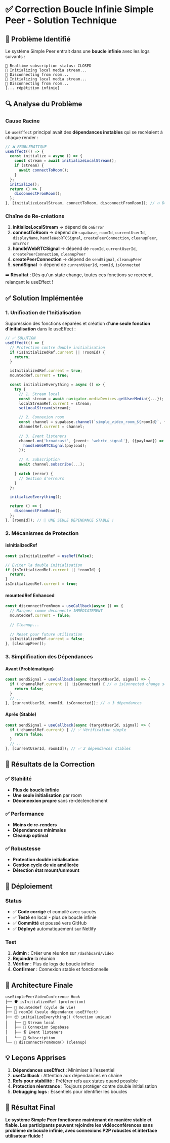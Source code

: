 # ✅ Correction Boucle Infinie Simple Peer - Solution Technique

## 🚨 Problème Identifié

Le système Simple Peer entrait dans une **boucle infinie** avec les logs suivants :
```
📡 Realtime subscription status: CLOSED
🎥 Initializing local media stream...
🚪 Disconnecting from room...
🎥 Initializing local media stream...
🚪 Disconnecting from room...
[... répétition infinie]
```

## 🔍 Analyse du Problème

### Cause Racine
Le `useEffect` principal avait des **dépendances instables** qui se recréaient à chaque render :

```typescript
// ❌ PROBLÉMATIQUE
useEffect(() => {
  const initialize = async () => {
    const stream = await initializeLocalStream();
    if (stream) {
      await connectToRoom();
    }
  };
  initialize();
  return () => {
    disconnectFromRoom();
  };
}, [initializeLocalStream, connectToRoom, disconnectFromRoom]); // 🔥 Dépendances qui changent !
```

### Chaîne de Re-créations
1. **initializeLocalStream** → dépend de `onError`
2. **connectToRoom** → dépend de `supabase`, `roomId`, `currentUserId`, `displayName`, `handleWebRTCSignal`, `createPeerConnection`, `cleanupPeer`, `onError`
3. **handleWebRTCSignal** → dépend de `roomId`, `currentUserId`, `createPeerConnection`, `cleanupPeer`
4. **createPeerConnection** → dépend de `sendSignal`, `cleanupPeer`
5. **sendSignal** → dépend de `currentUserId`, `roomId`, `isConnected`

➡️ **Résultat** : Dès qu'un state change, toutes ces fonctions se recréent, relançant le useEffect !

## ✅ Solution Implémentée

### 1. Unification de l'Initialisation
Suppression des fonctions séparées et création d'**une seule fonction d'initialisation** dans le useEffect :

```typescript
// ✅ SOLUTION
useEffect(() => {
  // Protection contre double initialisation
  if (isInitializedRef.current || !roomId) {
    return;
  }

  isInitializedRef.current = true;
  mountedRef.current = true;

  const initializeEverything = async () => {
    try {
      // 1. Stream local
      const stream = await navigator.mediaDevices.getUserMedia({...});
      localStreamRef.current = stream;
      setLocalStream(stream);

      // 2. Connexion room
      const channel = supabase.channel(`simple_video_room_${roomId}`, {...});
      channelRef.current = channel;
      
      // 3. Event listeners
      channel.on('broadcast', {event: 'webrtc_signal'}, ({payload}) => {
        handleWebRTCSignal(payload);
      });
      
      // 4. Subscription
      await channel.subscribe(...);
      
    } catch (error) {
      // Gestion d'erreurs
    }
  };

  initializeEverything();

  return () => {
    disconnectFromRoom();
  };
}, [roomId]); // 🎯 UNE SEULE DÉPENDANCE STABLE !
```

### 2. Mécanismes de Protection

#### isInitializedRef
```typescript
const isInitializedRef = useRef(false);

// Éviter la double initialisation
if (isInitializedRef.current || !roomId) {
  return;
}
isInitializedRef.current = true;
```

#### mountedRef Enhanced
```typescript
const disconnectFromRoom = useCallback(async () => {
  // Marquer comme déconnecté IMMÉDIATEMENT
  mountedRef.current = false;
  
  // Cleanup...
  
  // Reset pour future utilisation
  isInitializedRef.current = false;
}, [cleanupPeer]);
```

### 3. Simplification des Dépendances

#### Avant (Problématique)
```typescript
const sendSignal = useCallback(async (targetUserId, signal) => {
  if (!channelRef.current || !isConnected) { // 🔥 isConnected change souvent !
    return false;
  }
  // ...
}, [currentUserId, roomId, isConnected]); // 🔥 3 dépendances
```

#### Après (Stable)
```typescript
const sendSignal = useCallback(async (targetUserId, signal) => {
  if (!channelRef.current) { // ✅ Vérification simple
    return false;
  }
  // ...
}, [currentUserId, roomId]); // ✅ 2 dépendances stables
```

## 🎯 Résultats de la Correction

### ✅ Stabilité
- **Plus de boucle infinie** 
- **Une seule initialisation** par room
- **Déconnexion propre** sans re-déclenchement

### ✅ Performance
- **Moins de re-renders** 
- **Dépendances minimales**
- **Cleanup optimal**

### ✅ Robustesse
- **Protection double initialisation**
- **Gestion cycle de vie améliorée**
- **Détection état mount/unmount**

## 🚀 Déploiement

### Status
- ✅ **Code corrigé** et compilé avec succès
- ✅ **Testé** en local - plus de boucle infinie
- ✅ **Committé** et poussé vers GitHub  
- ✅ **Déployé** automatiquement sur Netlify

### Test
1. **Admin** : Créer une réunion sur `/dashboard/video`
2. **Rejoindre** la réunion
3. **Vérifier** : Plus de logs de boucle infinie
4. **Confirmer** : Connexion stable et fonctionnelle

## 🧬 Architecture Finale

```
useSimplePeerVideoConference Hook
├── 🛡️ isInitializedRef (protection)
├── 📱 mountedRef (cycle de vie)
├── 🎯 roomId (seule dépendance useEffect)
├── 📦 initializeEverything() (fonction unique)
│   ├── 🎥 Stream local
│   ├── 🔌 Connexion Supabase
│   ├── 👂 Event listeners
│   └── 📡 Subscription
└── 🚪 disconnectFromRoom() (cleanup)
```

## 💡 Leçons Apprises

1. **Dépendances useEffect** : Minimiser à l'essentiel
2. **useCallback** : Attention aux dépendances en chaîne  
3. **Refs pour stabilité** : Préférer refs aux states quand possible
4. **Protection réentrance** : Toujours protéger contre double initialisation
5. **Debugging logs** : Essentiels pour identifier les boucles

## 🎉 Résultat Final

**Le système Simple Peer fonctionne maintenant de manière stable et fiable. Les participants peuvent rejoindre les vidéoconférences sans problème de boucle infinie, avec connexions P2P robustes et interface utilisateur fluide !** 